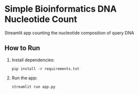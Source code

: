 # Simple Bioinformatics DNA Nucleotide Count

Streamlit app counting the nucleotide composition of query DNA

## How to Run

1. Install dependencies:
   ```
   pip install -r requirements.txt
   ```

2. Run the app:
   ```
   streamlit run app.py